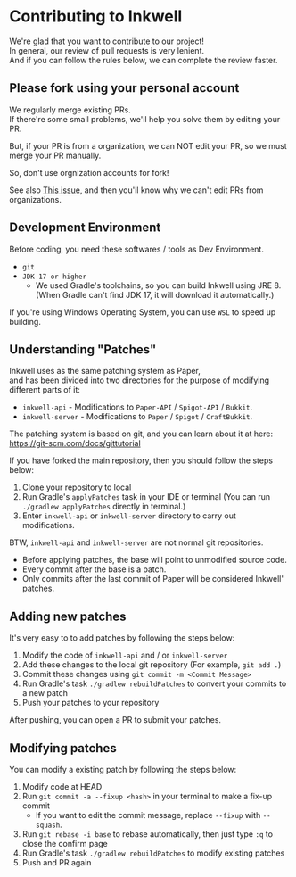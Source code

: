 Contributing to Inkwell
===========

We're glad that you want to contribute to our project!  
In general, our review of pull requests is very lenient.  
And if you can follow the rules below, we can complete the review faster.

## Please fork using your personal account

We regularly merge existing PRs.  
If there're some small problems, we'll help you solve them by editing your PR.

But, if your PR is from a organization, we can NOT edit your PR, so we must merge your PR manually.

So, don't use orgnization accounts for fork!

See also [This issue](https://github.com/isaacs/github/issues/1681), and then you'll know why we can't edit PRs from organizations.

## Development Environment

Before coding, you need these softwares / tools as Dev Environment.

- `git`
- `JDK 17 or higher`
    - We used Gradle's toolchains, so you can build Inkwell using JRE 8. (When Gradle can't find JDK 17, it will download it automatically.)

If you're using Windows Operating System, you can use `WSL` to speed up building.

## Understanding "Patches"

Inkwell uses as the same patching system as Paper,  
and has been divided into two directories for the purpose of modifying different parts of it:

- `inkwell-api` - Modifications to `Paper-API` / `Spigot-API` / `Bukkit`.
- `inkwell-server` - Modifications to `Paper` / `Spigot` / `CraftBukkit`.

The patching system is based on git, and you can learn about it at here: <https://git-scm.com/docs/gittutorial>

If you have forked the main repository, then you should follow the steps below:

1. Clone your repository to local
2. Run Gradle's `applyPatches` task in your IDE or terminal (You can run `./gradlew applyPatches` directly in terminal.)
3. Enter `inkwell-api` or `inkwell-server` directory to carry out modifications.

BTW, `inkwell-api` and `inkwell-server` are not normal git repositories.

- Before applying patches, the base will point to unmodified source code.
- Every commit after the base is a patch.
- Only commits after the last commit of Paper will be considered Inkwell' patches.

## Adding new patches

It's very easy to to add patches by following the steps below:

1. Modify the code of `inkwell-api` and / or `inkwell-server`
2. Add these changes to the local git repository (For example, `git add .`)
3. Commit these changes using `git commit -m <Commit Message>`
4. Run Gradle's task `./gradlew rebuildPatches` to convert your commits to a new patch
5. Push your patches to your repository

After pushing, you can open a PR to submit your patches.

## Modifying patches

You can modify a existing patch by following the steps below:

1. Modify code at HEAD
2. Run `git commit -a --fixup <hash>` in your terminal to make a fix-up commit
    - If you want to edit the commit message, replace `--fixup` with `--squash`.
3. Run `git rebase -i base` to rebase automatically, then just type `:q` to close the confirm page
4. Run Gradle's task `./gradlew rebuildPatches` to modify existing patches
5. Push and PR again